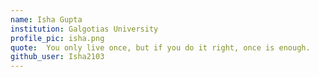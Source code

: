 ```yaml
---
name: Isha Gupta
institution: Galgotias University
profile_pic: isha.png
quote:  You only live once, but if you do it right, once is enough.
github_user: Isha2103
---
```

